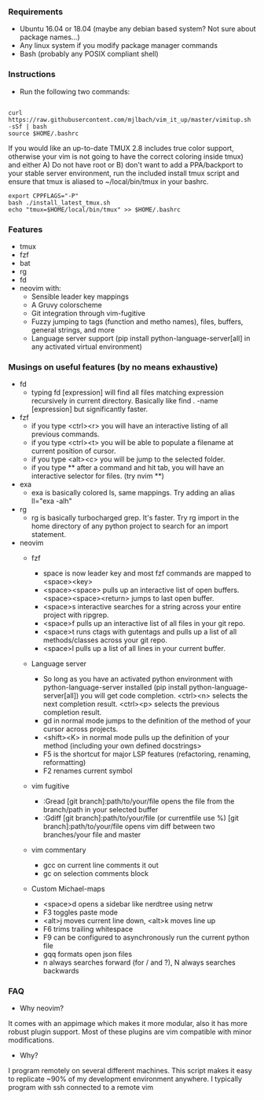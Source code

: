 ### Requirements

* Ubuntu 16.04 or 18.04 (maybe any debian based system? Not sure about package names...)
* Any linux system if you modify package manager commands
* Bash (probably any POSIX compliant shell)

### Instructions
 
* Run the following two commands:

```

curl https://raw.githubusercontent.com/mjlbach/vim_it_up/master/vimitup.sh -sSf | bash 
source $HOME/.bashrc

```

If you would like an up-to-date TMUX 2.8 includes true color support, otherwise your vim is not going to have the correct coloring inside tmux) and either A) Do not have root or B) don't want to add a PPA/backport to your stable server environment, run the included install tmux script and ensure that tmux is aliased to ~/local/bin/tmux in your bashrc.

```
export CPPFLAGS="-P"
bash ./install_latest_tmux.sh
echo "tmux=$HOME/local/bin/tmux" >> $HOME/.bashrc
```

### Features

* tmux
* fzf 
* bat
* rg
* fd
* neovim with:
    * Sensible leader key mappings
    * A Gruvy colorscheme
    * Git integration through vim-fugitive
    * Fuzzy jumping to tags (function and metho names), files, buffers, general strings, and more
    * Language server support (pip install python-language-server[all] in any activated virtual environment)
    
### Musings on useful features (by no means exhaustive)
* fd
    * typing fd \[expression\] will find all files matching expression recursively in current directory. Basically like find . -name \[expression\] but significantly faster.
* fzf
    * if you type \<ctrl\>\<r> you will have an interactive listing of all previous commands. 
    * if you type \<ctrl\>\<t> you will be able to populate a filename at current position of cursor. 
    * if you type \<alt\>\<c> you will be jump to the selected folder.
    * if you type ** after a command and hit tab, you will have an interactive selector for files. (try nvim **)
* exa
    * exa is basically colored ls, same mappings. Try adding an alias ll="exa -alh"
* rg
    * rg is basically turbocharged grep. It's faster. Try rg import in the home directory of any python project to search for an import statement.
* neovim
    * fzf
        * space is now leader key and most fzf commands are mapped to \<space\>\<key\>
        * \<space\>\<space\> pulls up an interactive list of open buffers. \<space\>\<space\>\<return\> jumps to last open buffer.
        * \<space\>s interactive searches for a string across your entire project with ripgrep.
        * \<space\>f pulls up an interactive list of all files in your git repo.
        * \<space\>t runs ctags with gutentags and pulls up a list of all methods/classes across your git repo.
        * \<space\>l pulls up a list of all lines in your current buffer. 
     
     * Language server
        * So long as you have an activated python environment with python-language-server installed (pip install python-language-server[all]) you will get code completion. \<ctrl\>\<n\> selects the next completion result. \<ctrl\>\<p\> selects the previous completion result.
        * gd in normal mode jumps to the definition of the method of your cursor across projects.
        * \<shift\>\<K\> in normal mode pulls up the definition of your method (including your own defined docstrings\>
        * F5 is the shortcut for major LSP features (refactoring, renaming, reformatting)
        * F2 renames current symbol
 
   * vim fugitive
        * :Gread [git branch]:path/to/your/file opens the file from the branch/path in your selected buffer
        * :Gdiff [git branch]:path/to/your/file (or currentfile use %) [git branch]:path/to/your/file opens vim diff between two branches/your file and master
        
   * vim commentary
       * gcc on current line comments it out
       * gc on selection comments block
       
   * Custom Michael-maps
       * \<space\>d opens a sidebar like nerdtree using netrw
       * F3 toggles paste mode
       * \<alt\>j moves current line down, \<alt\>k moves line up
       * F6 trims trailing whitespace
       * F9 can be configured to asynchronously run the current python file
       * gqq formats open json files
       * n always searches forward (for / and ?), N always searches backwards
 
 
### FAQ

* Why neovim? 

It comes with an appimage which makes it more modular, also it has more robust plugin support. Most of these plugins are vim compatible with minor modifications.

* Why? 

I program remotely on several different machines. This script makes it easy to replicate ~90% of my development environment anywhere. I typically program with ssh connected to a remote  vim 
